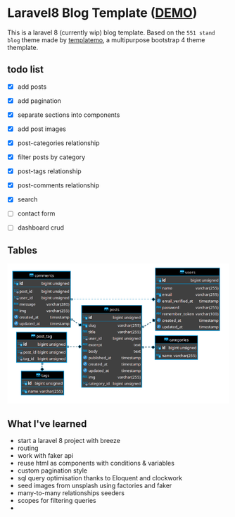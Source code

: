 # Laravel8 Blog Template ([DEMO](https://laravel-blog-template.herokuapp.com/))

This is a laravel 8 (currently wip) blog template.
Based on the `551 stand blog` theme made by [templatemo](https://templatemo.com/tm-551-stand-blog), a multipurpose bootstrap 4 theme themplate.

## todo list

- [x] add posts
- [x] add pagination
- [x] separate sections into components
- [x] add post images
- [x] post-categories relationship
- [x] filter posts by category
- [x] post-tags relationship
- [x] post-comments relationship
- [x] search
- [ ] contact form
- [ ] dashboard crud


## Tables

![tables_diagram](readme_assets/tables_diagram.png)

## What I've learned

* start a laravel 8 project with breeze
* routing
* work with faker api
* reuse html as components with conditions & variables
* custom pagination style
* sql query optimisation thanks to Eloquent and clockwork
* seed images from unsplash using factories and faker
* many-to-many relationships seeders
* scopes for filtering queries
* 
